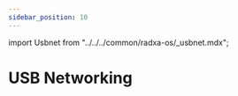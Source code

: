 ```yaml
---
sidebar_position: 10
---
```


import Usbnet from "../../../common/radxa-os/\_usbnet.mdx";

# USB Networking

<Usbnet />
